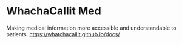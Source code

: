 # WhachaCallit Med
Making medical information more accessible and understandable to patients.
https://whatchacallit.github.io/docs/
